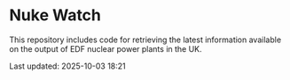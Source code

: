 # Nuke Watch

This repository includes code for retrieving the latest information available on the output of EDF nuclear power plants in the UK.

Last updated: 2025-10-03 18:21